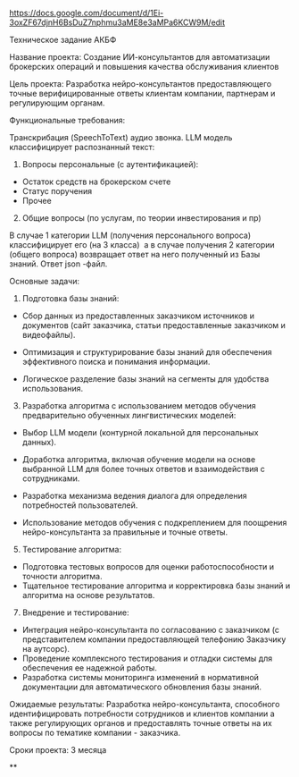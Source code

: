 https://docs.google.com/document/d/1Ei-3oxZF67djnH6BsDuZ7nphmu3aME8e3aMPa6KCW9M/edit

Техническое задание АКБФ

Название проекта: Создание ИИ-консультантов для автоматизации брокерских операций и повышения качества обслуживания клиентов

Цель проекта: Разработка нейро-консультантов предоставляющего точные верифицированные ответы клиентам компании, партнерам и регулирующим органам.

Функциональные требования:

Транскрибация (SpeechToText) аудио звонка. LLM модель классифицирует распознанный текст: 

1. Вопросы персональные (с аутентификацией):
    
- Остаток средств на брокерском счете
- Статус поручения
- Прочее

2. Общие вопросы (по услугам, по теории инвестирования и пр)
    
В случае 1 категории LLM (получения персонального вопроса) классифицирует его (на 3 класса)  а в случае получения 2 категории (общего вопроса) возвращает ответ на него полученный из Базы знаний. Ответ json -файл.

Основные задачи:

1. Подготовка базы знаний:
    
- Сбор данных из предоставленных заказчиком источников и документов (сайт заказчика, статьи предоставленные заказчиком и видеофайлы).
- Оптимизация и структурирование базы знаний для обеспечения эффективного поиска и понимания информации.
    
- Логическое разделение базы знаний на сегменты для удобства использования.
    
3. Разработка алгоритма с использованием методов обучения предварительно обученных лингвистических моделей:
    

- Выбор LLM модели (контурной локальной для персональных данных).
    
- Доработка алгоритма, включая обучение модели на основе выбранной LLM для более точных ответов и взаимодействия с сотрудниками.
    
- Разработка механизма ведения диалога для определения потребностей пользователей.
    
- Использование методов обучения с подкреплением для поощрения нейро-консультанта за правильные и точные ответы.
    

5. Тестирование алгоритма:
    

- Подготовка тестовых вопросов для оценки работоспособности и точности алгоритма.
- Тщательное тестирование алгоритма и корректировка базы знаний и алгоритма на основе результатов.
    
7. Внедрение и тестирование:
    
- Интеграция нейро-консультанта по согласованию с заказчиком (с представителем компании предоставляющей телефонию Заказчику на аутсорс).
- Проведение комплексного тестирования и отладки системы для обеспечения ее надежной работы.
- Разработка системы мониторинга изменений в нормативной документации для автоматического обновления базы знаний.
    
Ожидаемые результаты: Разработка нейро-консультанта, способного идентифицировать потребности сотрудников и клиентов компании а также регулирующих органов и предоставлять точные ответы на их вопросы по тематике компании - заказчика.

Сроки проекта: 3 месяца

**